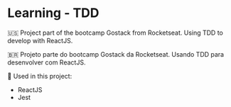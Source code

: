 # Learning - TDD

:us: Project part of the bootcamp Gostack from Rocketseat. Using TDD to develop with ReactJS.

:brazil: Projeto parte do bootcamp Gostack da Rocketseat. Usando TDD para desenvolver com ReactJS.

:toolbox: Used in this project:

- ReactJS
- Jest
